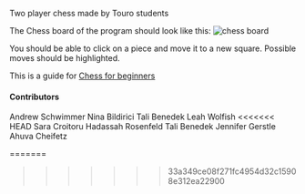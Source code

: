 Two player chess made by Touro students

The Chess board of the program should look like this:
![chess board](https://cutechess.com/cutechess.png)

You should be able to click on a piece and move it to a new square. 
Possible moves should be highlighted.

This is a guide for [Chess for beginners](https://www.wikihow.com/Play-Chess-for-Beginners)

#### Contributors

Andrew Schwimmer
Nina Bildirici
Tali Benedek
Leah Wolfish
<<<<<<< HEAD
Sara Croitoru
Hadassah Rosenfeld
Tali Benedek
Jennifer Gerstle
Ahuva Cheifetz

=======
>>>>>>> 33a349ce08f271fc4954d32c15908e312ea22900
